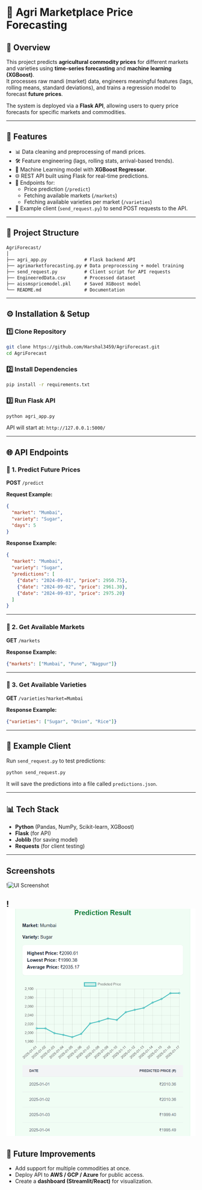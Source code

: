 # 🌾 Agri Marketplace Price Forecasting

## 📌 Overview
This project predicts **agricultural commodity prices** for different markets and varieties using **time-series forecasting** and **machine learning (XGBoost)**.  
It processes raw mandi (market) data, engineers meaningful features (lags, rolling means, standard deviations), and trains a regression model to forecast **future prices**.  

The system is deployed via a **Flask API**, allowing users to query price forecasts for specific markets and commodities.

---

## 🔑 Features
- 📊 Data cleaning and preprocessing of mandi prices.  
- 🛠 Feature engineering (lags, rolling stats, arrival-based trends).  
- 🤖 Machine Learning model with **XGBoost Regressor**.  
- 🌐 REST API built using Flask for real-time predictions.  
- 📡 Endpoints for:
  - Price prediction (`/predict`)
  - Fetching available markets (`/markets`)
  - Fetching available varieties per market (`/varieties`)
- 📝 Example client (`send_request.py`) to send POST requests to the API.  

---

## 📂 Project Structure
```
AgriForecast/
│
├── agri_app.py              # Flask backend API
├── agrimarketforecasting.py # Data preprocessing + model training
├── send_request.py          # Client script for API requests
├── EngineeredData.csv       # Processed dataset
├── aissmspricemodel.pkl     # Saved XGBoost model
└── README.md                # Documentation
```

---

## ⚙️ Installation & Setup

### 1️⃣ Clone Repository
```bash
git clone https://github.com/Harshal3459/AgriForecast.git
cd AgriForecast
```

### 2️⃣ Install Dependencies
```bash
pip install -r requirements.txt
```

### 3️⃣ Run Flask API
```bash
python agri_app.py
```
API will start at: `http://127.0.0.1:5000/`

---

## 🌐 API Endpoints

### 🔹 1. Predict Future Prices
**POST** `/predict`

**Request Example:**
```json
{
  "market": "Mumbai",
  "variety": "Sugar",
  "days": 5
}
```

**Response Example:**
```json
{
  "market": "Mumbai",
  "variety": "Sugar",
  "predictions": [
    {"date": "2024-09-01", "price": 2950.75},
    {"date": "2024-09-02", "price": 2961.30},
    {"date": "2024-09-03", "price": 2975.20}
  ]
}
```

---

### 🔹 2. Get Available Markets
**GET** `/markets`

**Response Example:**
```json
{"markets": ["Mumbai", "Pune", "Nagpur"]}
```

---

### 🔹 3. Get Available Varieties
**GET** `/varieties?market=Mumbai`

**Response Example:**
```json
{"varieties": ["Sugar", "Onion", "Rice"]}
```

---

## 📝 Example Client
Run `send_request.py` to test predictions:

```bash
python send_request.py
```

It will save the predictions into a file called `predictions.json`.

---

## 📊 Tech Stack
- **Python** (Pandas, NumPy, Scikit-learn, XGBoost)  
- **Flask** (for API)  
- **Joblib** (for saving model)  
- **Requests** (for client testing)  

---
## Screenshots
!![UI Screenshot](images/PriceForcasting_ui.png)

!![Example Screenshot](images/PriceForcasting_example.png)
---

## 🔮 Future Improvements
- Add support for multiple commodities at once.  
- Deploy API to **AWS / GCP / Azure** for public access.  
- Create a **dashboard (Streamlit/React)** for visualization.  
